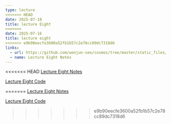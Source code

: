 ```yaml
---
type: lecture
<<<<<<< HEAD
date: 2025-07-18
title: lecture Eight
=======
date: 2025-07-16
title: lecture eight
>>>>>>> e9b90eecfe3600a52fb1b57c2e78cc89dc7318d6
links:
  - url: https://github.com/wonjun-seo/cosmos/tree/master/static_files/presentations/lecture_eight/
  - name: Lecture Eight Notes 
---
```


<<<<<<< HEAD
[Lecture Eight Notes](https://github.com/wonjun-seo/cosmos/tree/master/static_files/presentations/lecture_eight/Model_Validation_slides.pdf)


[Lecture Eight Code](https://github.com/wonjun-seo/cosmos/tree/master/static_files/presentations/lecture_eight/)

=======
[Lecture Eight Notes](https://github.com/wonjun-seo/cosmos/tree/master/static_files/presentations/lecture_eight/Model_Validation.slides.pdf)

[Lecture Eight Code](https://github.com/wonjun-seo/cosmos/tree/master/static_files/presentations/lecture_eight/)
>>>>>>> e9b90eecfe3600a52fb1b57c2e78cc89dc7318d6
